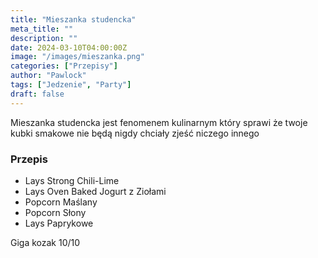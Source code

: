 ```yaml
---
title: "Mieszanka studencka"
meta_title: ""
description: ""
date: 2024-03-10T04:00:00Z
image: "/images/mieszanka.png"
categories: ["Przepisy"]
author: "Pawlock"
tags: ["Jedzenie", "Party"]
draft: false
---
```


Mieszanka studencka jest fenomenem kulinarnym który sprawi że twoje kubki smakowe nie będą nigdy chciały zjeść niczego innego

### Przepis

<Accordion title="Składniki">

- Lays Strong Chili-Lime
- Lays Oven Baked Jogurt z Ziołami
- Popcorn Maślany
- Popcorn Słony
- Lays Paprykowe

</Accordion>

<Notice type="rating">
Giga kozak 10/10
</Notice>